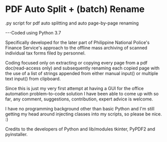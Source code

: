 # PDF Auto Split + (batch) Rename
.py script for pdf auto splitting and auto page-by-page renaming

---Coded using Python 3.7 


Specifically developed for the later part of Philippine National Police's Finance Service's approach to the offline mass archiving of scanned individual tax forms filed by personnel.

Coding focused only on extracting or copying every page from a pdf doc(read-access only) and subsequently renaming each copied page with the use of a list of strings appended from either manual input() or multiple text input() from clipboard.

Since this is just my very first attempt at having a GUI for the office automation problem-to-code solution I have been able to come up with so far, any comment, suggestions, contribution, expert advice is welcome.

I have no programming background other than basic Python and I'm still getting my head around injecting classes into my scripts, so please be nice. :)

Credits to the developers of Python and lib/modules tkinter, PyPDF2 and pyinstaller.
